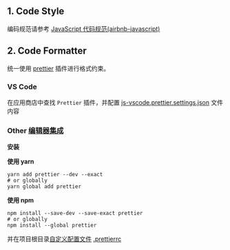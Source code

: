 ## 1. Code Style

编码规范请参考 [JavaScript 代码规范(airbnb-javascript)](https://github.com/airbnb/javascript)

## 2. Code Formatter

统一使用 [prettier](https://prettier.io/) 插件进行格式约束。

### VS Code

在应用商店中查找 `Prettier` 插件，并配置 [js-vscode.prettier.settings.json](JavaScript-vscode.prettier.settings.json) 文件内容

### Other [编辑器集成](https://prettier.io/docs/en/editors.html)

**安装**

**使用 yarn**

```
yarn add prettier --dev --exact
# or globally
yarn global add prettier
```

**使用 npm**

```shell script
npm install --save-dev --save-exact prettier
# or globally
npm install --global prettier
```

并在项目根目录[自定义配置文件](https://prettier.io/docs/en/configuration.html) [.prettierrc](.prettierrc)
